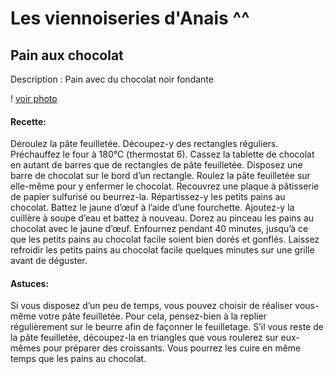# Les viennoiseries d'Anais ^^
## Pain aux chocolat

Description : Pain avec du chocolat noir fondante 


! [voir photo](https://cache.marieclaire.fr/data/photo/w1463_ci/5o/recette-pain-au-chocolat-maison1.webp)


#### Recette:

Déroulez la pâte feuilletée. Découpez-y des rectangles réguliers.
Préchauffez le four à 180°C (thermostat 6).
Cassez la tablette de chocolat en autant de barres que de rectangles de pâte feuilletée. Disposez une barre de chocolat sur le bord d’un rectangle. 
Roulez la pâte feuilletée sur elle-même pour y enfermer le chocolat.
Recouvrez une plaque à pâtisserie de papier sulfurisé ou beurrez-la. Répartissez-y les petits pains au chocolat.
Battez le jaune d’œuf à l’aide d’une fourchette. Ajoutez-y la cuillère à soupe d’eau et battez à nouveau. Dorez au pinceau les pains au chocolat avec le jaune d’œuf.
Enfournez pendant 40 minutes, jusqu’à ce que les petits pains au chocolat facile soient bien dorés et gonflés.
Laissez refroidir les petits pains au chocolat facile quelques minutes sur une grille avant de déguster.

#### Astuces:
Si vous disposez d’un peu de temps, vous pouvez choisir de réaliser vous-même votre pâte feuilletée. 
Pour cela, pensez-bien à la replier régulièrement sur le beurre afin de façonner le feuilletage. S’il vous reste de la pâte feuilletée, 
découpez-la en triangles que vous roulerez sur eux-mêmes pour préparer des croissants. Vous pourrez les cuire en même temps que les pains au chocolat.
